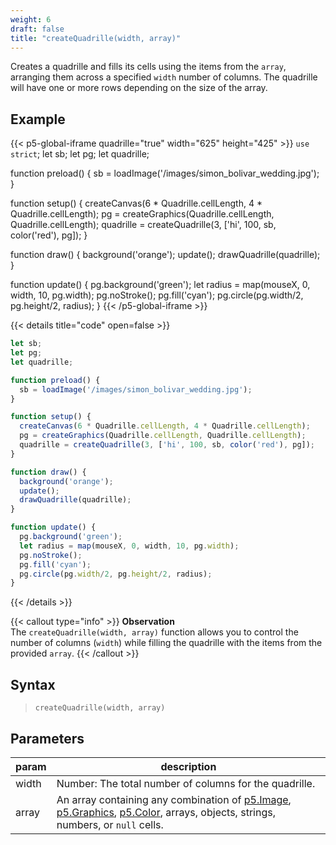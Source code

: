 ```yaml
---
weight: 6
draft: false
title: "createQuadrille(width, array)"
---
```


Creates a quadrille and fills its cells using the items from the `array`, arranging them across a specified `width` number of columns. The quadrille will have one or more rows depending on the size of the array.

## Example

{{< p5-global-iframe quadrille="true" width="625" height="425" >}}
`use strict`;
let sb;
let pg;
let quadrille;

function preload() {
  sb = loadImage('/images/simon_bolivar_wedding.jpg');
}

function setup() {
  createCanvas(6 * Quadrille.cellLength, 4 * Quadrille.cellLength);
  pg = createGraphics(Quadrille.cellLength, Quadrille.cellLength);
  quadrille = createQuadrille(3, ['hi', 100, sb, color('red'), pg]);
}

function draw() {
  background('orange');
  update();
  drawQuadrille(quadrille);
}

function update() {
  pg.background('green');
  let radius = map(mouseX, 0, width, 10, pg.width);
  pg.noStroke();
  pg.fill('cyan');
  pg.circle(pg.width/2, pg.height/2, radius);
}
{{< /p5-global-iframe >}}

{{< details title="code" open=false >}}
```js
let sb;
let pg;
let quadrille;

function preload() {
  sb = loadImage('/images/simon_bolivar_wedding.jpg');
}

function setup() {
  createCanvas(6 * Quadrille.cellLength, 4 * Quadrille.cellLength);
  pg = createGraphics(Quadrille.cellLength, Quadrille.cellLength);
  quadrille = createQuadrille(3, ['hi', 100, sb, color('red'), pg]);
}

function draw() {
  background('orange');
  update();
  drawQuadrille(quadrille);
}

function update() {
  pg.background('green');
  let radius = map(mouseX, 0, width, 10, pg.width);
  pg.noStroke();
  pg.fill('cyan');
  pg.circle(pg.width/2, pg.height/2, radius);
}
```
{{< /details >}}

{{< callout type="info" >}}
**Observation**\
The `createQuadrille(width, array)` function allows you to control the number of columns (`width`) while filling the quadrille with the items from the provided `array`.
{{< /callout >}}

## Syntax

> `createQuadrille(width, array)`

## Parameters

| param | description                                                                                                                                        |
|-------|----------------------------------------------------------------------------------------------------------------------------------------------------|
| width | Number: The total number of columns for the quadrille.                                                                                              |
| array | An array containing any combination of [p5.Image](https://p5js.org/reference/#/p5.Image), [p5.Graphics](https://p5js.org/reference/#/p5.Graphics), [p5.Color](https://p5js.org/reference/#/p5.Color), arrays, objects, strings, numbers, or `null` cells. |